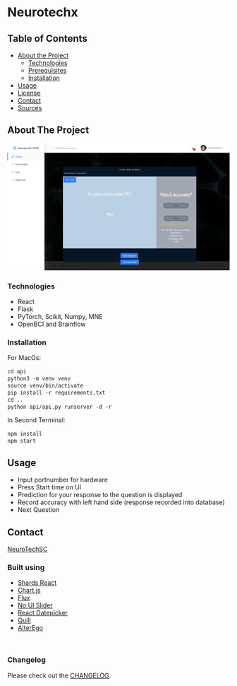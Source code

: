 # Neurotechx
<!-- TABLE OF CONTENTS -->
## Table of Contents

* [About the Project](#about-the-project)
  * [Technologies](#technologies)
  * [Prerequisites](#prerequisites)
  * [Installation](#installation)
* [Usage](#usage)
* [License](#license)
* [Contact](#contact)
* [Sources](#acknowledgements)



<!-- ABOUT THE PROJECT -->
## About The Project
![About The Project](UI.png)

<!-- TECHNOLOGIES -->
### Technologies
* React
* Flask
* PyTorch, Scikit, Numpy, MNE 
* OpenBCI and Brainflow

<!-- INSTALLATION -->
### Installation
For MacOs:
```
cd api
python3 -m venv venv
source venv/bin/activate
pip install -r requirements.txt
cd ..
python api/api.py runserver -d -r
```
In Second Terminal:
```
npm install
npm start
```

<!-- USAGE EXAMPLES -->
## Usage
* Input portnumber for hardware
* Press Start time on UI
* Prediction for your response to the question is displayed
* Record accuracy with left hand side (response recorded into database)
* Next Question 


<!-- CONTACT -->
## Contact
<a href="https://neurotech.ucsc.edu/">NeuroTechSC</a>

### Built using

- [Shards React](https://github.com/designrevision/shards-react)
- [Chart.js](https://www.chartjs.org/)
- [Flux](https://facebook.github.io/flux/)
- [No UI Slider](https://refreshless.com/nouislider/)
- [React Datepicker](https://www.npmjs.com/package/react-datepicker)
- [Quill](https://quilljs.com/)
- [AlterEgo](https://www.media.mit.edu/publications/alterego-IUI/)

<br />

### Changelog

Please check out the [CHANGELOG](CHANGELOG.md).
